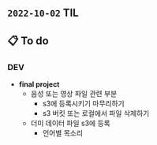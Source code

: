 ## `2022-10-02` TIL

## 📋 To do

### DEV

+ **final project**
  + 음성 또는 영상 파일 관련 부분
    + s3에 등록시키기 마무리하기
    + s3 버킷 또는 로컬에서 파일 삭제하기
  + 더미 데이터 파일 s3에 등록
    + 언어별 목소리